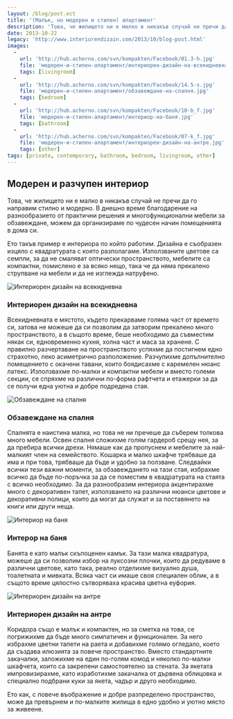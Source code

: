 ```yaml
---
layout: /blog/post.ect
title: '(Малък, но модерен и стилен) апартамент'
description: 'Това, че жилището ни е малко в никакъв случай не пречи да го направим стилно и модерно.Ето такъв пример е интериора по който работим. Дизайна е съобразен изцяло с квадратурата с която разполагаме. Използваните цветове са семпли, за да не смаляват оптически пространството, мебелите са компактни, помислено е за всяко нещо, така че да няма прекалено струпване на мебели и да не изглежда натруфено.'
date: 2013-10-22
legacy: 'http://www.interiorendizain.com/2013/10/blog-post.html'
images:
  -
    url: 'http://hub.acherno.com/svn/kompakten/Facebook/01.3-h.jpg'
    file: 'модерен-и-стилен-апартамент/интериорен-дизайн-на-всекидневна.jpg'
    tags: [livingroom]
  -
    url: 'http://hub.acherno.com/svn/kompakten/Facebook/14.5-s.jpg'
    file: 'модерен-и-стилен-апартамент/обзавеждане-на-спалня.jpg'
    tags: [bedroom]
  -
    url: 'http://hub.acherno.com/svn/kompakten/Facebook/10-b_f.jpg'
    file: 'модерен-и-стилен-апартамент/интериор-на-баня.jpg'
    tags: [bathroom]
  -
    url: 'http://hub.acherno.com/svn/kompakten/Facebook/07-k_f.jpg'
    file: 'модерен-и-стилен-апартамент/интериорен-дизайн-на-антре.jpg'
    tags: [other]
tags: [private, contemporary, bathroom, bedroom, livingroom, other]
---
```

## **Модерен и разчупен** интериор
Това, че жилището ни е малко в никакъв случай не пречи да го направим стилно и модерно. В днешно време благодарение на разнообразието от практични решения и многофункционални мебели за обзавеждане, можем да организираме по чудесен начин помещенията в дома си.

Ето такъв пример е интериора по който работим. Дизайна е съобразен изцяло с квадратурата с която разполагаме. Използваните цветове са семпли, за да не смаляват оптически пространството, мебелите са компактни, помислено е за всяко нещо, така че да няма прекалено струпване на мебели и да не изглежда натруфено.

![Интериорен дизайн на всекидневна](модерен-и-стилен-апартамент/интериорен-дизайн-на-всекидневна.jpg)
### Интериорен дизайн на **всекидневна**

Всекидневната е мястото, където прекарваме голяма част от времето си, затова не можеше да си позволим да затворим прекалено много пространството, а в същото време, беше необходимо да съвместим някак си, едновременно кухня, холна част и маса за хранене. С правилно разчертаване на пространството успяхме да постигнем едно страхотно, леко асиметрично разположение. Разчупихме допълнително помещението с окачени тавани, които боядисахме с каремелен нюанс латекс. Използвахме по-малки и компактни мебели и вместо големи секции, се спряхме на различни по-форма рафтчета и етажерки за да се получи една уютна и добре подредена стая.

![Обзавеждане на спалня](модерен-и-стилен-апартамент/обзавеждане-на-спалня.jpg)
### Обзавеждане на **спалня**

Спалнята е наистина малка, но това не ни пречеше да съберем толкова много мебели. Освен спалня сложихме голям гардероб срещу нея, за да пребира всички дрехи. Нямаше как да пропуснем и мебелите за най-малкият член на семейството. Кошарка и малко шкафче трябваше да има и при това, трябваше да бъде и удобно за ползване. Следвайки всички тези важни моменти, за обзавеждането на тази стая, избрахме всичко да бъде по-поръчка за да се поместим в квадратурата на стаята с всичко необходимо. За да разнообразим интериора акцентирахме много с декоративен тапет, използването на различни нюанси цветове и декоративни полици, които да могат да служат и за поставянето на книги или други неща.

![Интериор на баня](модерен-и-стилен-апартамент/интериор-на-баня.jpg)
### Интерор на **баня**

Банята е като малък скъпоценен камък. За тази малка квадратура, можеше да си позволим избор на луксозни плочки, които да редуваме в различни цветове, като така, реално отделихме визуално душа, тоалетната и мивката. Всяка част си имаше своя специален облик, а в същото време цялостно сътворяваха красива цветна еуфория.

![Интериорен дизайн на антре](модерен-и-стилен-апартамент/интериорен-дизайн-на-антре.jpg)
### Интериорен дизайн на **антре**

Коридора също е малък и компактен, но за сметка на това, се погрижихме да бъде много симпатичен и функционален. За него избрахме цветни тапети на раета и добавихме голямо огледало, което да създава илюзията за повече пространство. Вместо стандартните закачалки, заложихме на един по-голям комод и няколко по-малки шкафчета, които са закрепени самостоятелно за стената. За якетата импровизирахме, като изработихме закачалка от дървена облицовка и специално подбрани куки за якета, чадър и друго необходимо.

Ето как, с повече въображение и добре разпределено пространство, може да превърнем и по-малките жилища в едно удобно и уютно място за живеене.
